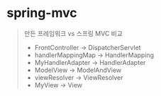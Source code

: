 # spring-mvc

>만든 프레임워크 vs 스프링 MVC 비교
>- FrontController -> DispatcherServlet
>- handlerMappingMap -> HandlerMapping
>- MyHandlerAdapter -> HandlerAdapter
>- ModelView -> ModelAndView
>- viewResolver -> ViewResolver
>- MyView -> View 
